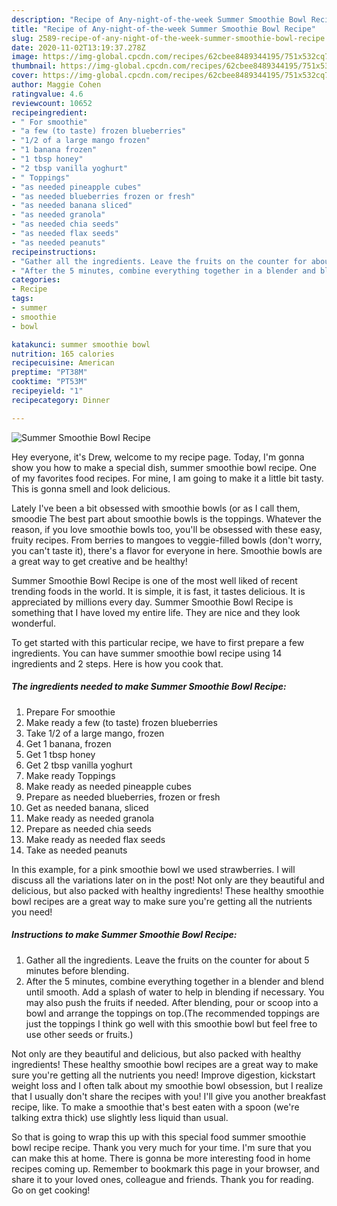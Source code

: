 ```yaml
---
description: "Recipe of Any-night-of-the-week Summer Smoothie Bowl Recipe"
title: "Recipe of Any-night-of-the-week Summer Smoothie Bowl Recipe"
slug: 2589-recipe-of-any-night-of-the-week-summer-smoothie-bowl-recipe
date: 2020-11-02T13:19:37.278Z
image: https://img-global.cpcdn.com/recipes/62cbee8489344195/751x532cq70/summer-smoothie-bowl-recipe-recipe-main-photo.jpg
thumbnail: https://img-global.cpcdn.com/recipes/62cbee8489344195/751x532cq70/summer-smoothie-bowl-recipe-recipe-main-photo.jpg
cover: https://img-global.cpcdn.com/recipes/62cbee8489344195/751x532cq70/summer-smoothie-bowl-recipe-recipe-main-photo.jpg
author: Maggie Cohen
ratingvalue: 4.6
reviewcount: 10652
recipeingredient:
- " For smoothie"
- "a few (to taste) frozen blueberries"
- "1/2 of a large mango frozen"
- "1 banana frozen"
- "1 tbsp honey"
- "2 tbsp vanilla yoghurt"
- " Toppings"
- "as needed pineapple cubes"
- "as needed blueberries frozen or fresh"
- "as needed banana sliced"
- "as needed granola"
- "as needed chia seeds"
- "as needed flax seeds"
- "as needed peanuts"
recipeinstructions:
- "Gather all the ingredients. Leave the fruits on the counter for about 5 minutes before blending."
- "After the 5 minutes, combine everything together in a blender and blend until smooth. Add a splash of water to help in blending if necessary. You may also push the fruits if needed. After blending, pour or scoop into a bowl and arrange the toppings on top.(The recommended toppings are just the toppings I think go well with this smoothie bowl but feel free to use other seeds or fruits.)"
categories:
- Recipe
tags:
- summer
- smoothie
- bowl

katakunci: summer smoothie bowl 
nutrition: 165 calories
recipecuisine: American
preptime: "PT38M"
cooktime: "PT53M"
recipeyield: "1"
recipecategory: Dinner

---
```



![Summer Smoothie Bowl Recipe](https://img-global.cpcdn.com/recipes/62cbee8489344195/751x532cq70/summer-smoothie-bowl-recipe-recipe-main-photo.jpg)

Hey everyone, it's Drew, welcome to my recipe page. Today, I'm gonna show you how to make a special dish, summer smoothie bowl recipe. One of my favorites food recipes. For mine, I am going to make it a little bit tasty. This is gonna smell and look delicious.

Lately I&#39;ve been a bit obsessed with smoothie bowls (or as I call them, smoodie The best part about smoothie bowls is the toppings. Whatever the reason, if you love smoothie bowls too, you&#39;ll be obsessed with these easy, fruity recipes. From berries to mangoes to veggie-filled bowls (don&#39;t worry, you can&#39;t taste it), there&#39;s a flavor for everyone in here. Smoothie bowls are a great way to get creative and be healthy!

Summer Smoothie Bowl Recipe is one of the most well liked of recent trending foods in the world. It is simple, it is fast, it tastes delicious. It is appreciated by millions every day. Summer Smoothie Bowl Recipe is something that I have loved my entire life. They are nice and they look wonderful.


To get started with this particular recipe, we have to first prepare a few ingredients. You can have summer smoothie bowl recipe using 14 ingredients and 2 steps. Here is how you cook that.

<!--inarticleads1-->

##### The ingredients needed to make Summer Smoothie Bowl Recipe:

1. Prepare  For smoothie
1. Make ready a few (to taste) frozen blueberries
1. Take 1/2 of a large mango, frozen
1. Get 1 banana, frozen
1. Get 1 tbsp honey
1. Get 2 tbsp vanilla yoghurt
1. Make ready  Toppings
1. Make ready as needed pineapple cubes
1. Prepare as needed blueberries, frozen or fresh
1. Get as needed banana, sliced
1. Make ready as needed granola
1. Prepare as needed chia seeds
1. Make ready as needed flax seeds
1. Take as needed peanuts


In this example, for a pink smoothie bowl we used strawberries. I will discuss all the variations later on in the post! Not only are they beautiful and delicious, but also packed with healthy ingredients! These healthy smoothie bowl recipes are a great way to make sure you&#39;re getting all the nutrients you need! 

<!--inarticleads2-->

##### Instructions to make Summer Smoothie Bowl Recipe:

1. Gather all the ingredients. Leave the fruits on the counter for about 5 minutes before blending.
1. After the 5 minutes, combine everything together in a blender and blend until smooth. Add a splash of water to help in blending if necessary. You may also push the fruits if needed. After blending, pour or scoop into a bowl and arrange the toppings on top.(The recommended toppings are just the toppings I think go well with this smoothie bowl but feel free to use other seeds or fruits.)


Not only are they beautiful and delicious, but also packed with healthy ingredients! These healthy smoothie bowl recipes are a great way to make sure you&#39;re getting all the nutrients you need! Improve digestion, kickstart weight loss and I often talk about my smoothie bowl obsession, but I realize that I usually don&#39;t share the recipes with you! I&#39;ll give you another breakfast recipe, like. To make a smoothie that&#39;s best eaten with a spoon (we&#39;re talking extra thick) use slightly less liquid than usual. 

So that is going to wrap this up with this special food summer smoothie bowl recipe recipe. Thank you very much for your time. I'm sure that you can make this at home. There is gonna be more interesting food in home recipes coming up. Remember to bookmark this page in your browser, and share it to your loved ones, colleague and friends. Thank you for reading. Go on get cooking!

